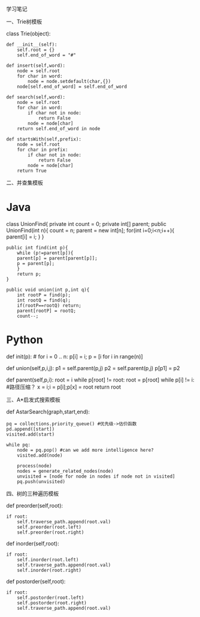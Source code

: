 学习笔记

一、Trie树模板

class Trie(object):
	
	def __init__(self):
		self.root = {}
		self.end_of_word = "#"
		
	def insert(self,word):
		node = self.root
		for char in word:
			node = node.setdefault(char,{})
		node[self.end_of_word] = self.end_of_word
		
	def search(self,word):
		node = self.root
		for char in word:
			if char not in node:
				return False
			node = node[char]
		return self.end_of_word in node
	
	def startsWith(self,prefix):
		node = self.root
		for char in prefix:
			if char not in node:
				return False
			node = node[char]
		return True

二、并查集模板

# Java
class UnionFind{
	private int count = 0;
	private int[] parent;
	public UnionFind(int n){
		count = n;
		parent = new int[n];
		for(int i=0;i<n;i++){
			parent[i] = i;
		}
	}
	
	public int find(int p){
		while (p!=parent[p]){
		parent[p] = parent[parent[p]];
		p = parent[p];
		}
		return p;
	}
	
	public void union(int p,int q){
		int rootP = find(p);
		int rootQ = find(q);
		if(rootP==rootQ) return;
		parent[rootP] = rootQ;
		count--;
		
# Python
def init(p):
	# for i = 0 .. n: p[i] = i;
	p =  [i for i in range(n)]
	
def union(self,p,i,j):
	p1 = self.parent(p,j)
	p2 = self.parent(p,j)
	p[p1] = p2
	
def parent(self,p,i):
	root = i
	while p[root] != root:
		root = p[root]
	while p[i] != i: #路径压缩？
		x = i;i = p[i];p[x] = root
	return root


三、A*启发式搜索模板

def AstarSearch(graph,start,end):

	pq = collections.priority_queue() #优先级->估价函数
	pd.append([start])
	visited.add(start)
	
	while pq:
		node = pq.pop() #can we add more intelligence here?
		visited.add(node)
		
		process(node)
		nodes = generate_related_nodes(node)
		unvisited = [node for node in nodes if node not in visited]
		pq.push(unvisited)

四、树的三种遍历模板

def preorder(self,root):
	
	if root:
		self.traverse_path.append(root.val)
		self.preorder(root.left)
		self.preorder(root.right)
		
def inorder(self,root):

	if root:
		self.inorder(root.left)
		self.traverse_path.append(root.val)
		self.inorder(root.right)
		
def postorder(self,root):

	if root:
		self.postorder(root.left)
		self.postorder(root.right)
		self.traverse_path.append(root.val)
